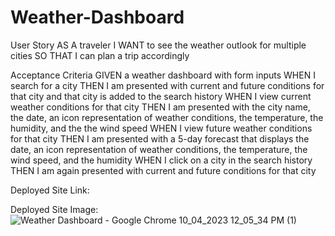# Weather-Dashboard

User Story
AS A traveler
I WANT to see the weather outlook for multiple cities
SO THAT I can plan a trip accordingly

Acceptance Criteria 
GIVEN a weather dashboard with form inputs
WHEN I search for a city
THEN I am presented with current and future conditions for that city and that city is added to the search history
WHEN I view current weather conditions for that city
THEN I am presented with the city name, the date, an icon representation of weather conditions, the temperature, the humidity, and the the wind speed
WHEN I view future weather conditions for that city
THEN I am presented with a 5-day forecast that displays the date, an icon representation of weather conditions, the temperature, the wind speed, and the humidity
WHEN I click on a city in the search history
THEN I am again presented with current and future conditions for that city

Deployed Site Link:

Deployed Site Image:
![Weather Dashboard - Google Chrome 10_04_2023 12_05_34 PM (1)](https://user-images.githubusercontent.com/122523521/230811342-219150d3-d744-4a85-abca-999160202ff9.png)

